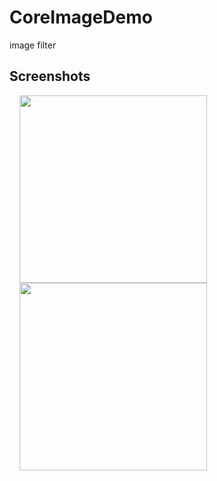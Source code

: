 # CoreImageDemo
image filter


## Screenshots
 
<img src="https://user-images.githubusercontent.com/40312017/70052315-08638000-15f9-11ea-8fe2-9ab8a1c455d0.png" width="300"  align="left" hspace="16"> 
<img src="https://user-images.githubusercontent.com/40312017/70052316-08fc1680-15f9-11ea-82a2-36627869285e.png" width="300"  align="left" hspace="16"> 




